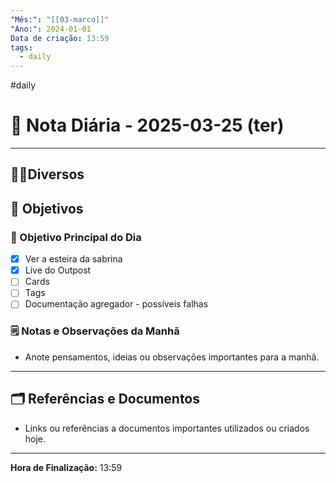 ```yaml
---
"Mês:": "[[03-marco]]"
"Ano:": 2024-01-01
Data de criação: 13:59
tags:
  - daily
---
```

#daily
# 📅 Nota Diária - 2025-03-25 (ter)
---
## 🤝🏻Diversos

## 🌄 Objetivos
### 🎯 Objetivo Principal do Dia
- [x] Ver a esteira da sabrina 
- [x] Live do Outpost
- [ ] Cards
- [ ] Tags
- [ ] Documentação agregador - possíveis falhas 

### 🗒️ Notas e Observações da Manhã
- Anote pensamentos, ideias ou observações importantes para a manhã.
---
## 🗂️ Referências e Documentos
- Links ou referências a documentos importantes utilizados ou criados hoje.

---

**Hora de Finalização:** 13:59
